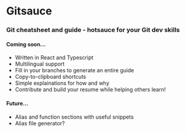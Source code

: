 # Gitsauce
### Git cheatsheet and guide - hotsauce for your Git dev skills

#### Coming soon...
* Written in React and Typescript
* Multilingual support
* Fill in your branches to generate an entire guide
* Copy-to-clipboard shortcuts
* Simple explainations for how and why
* Contribute and build your resume while helping others learn!

#### Future...
* Alias and function sections with useful snippets
* Alias file generator?
